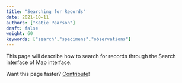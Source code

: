 ```yaml
---
title: "Searching for Records"
date: 2021-10-11
authors: ["Katie Pearson"]
draft: false
weight: 60
keywords: ["search","specimens","observations"]
---
```


This page will describe how to search for records through the Search interface of Map interface.

Want this page faster? [Contribute](https://biokic.github.io/symbiota-docs/contribute/)!
